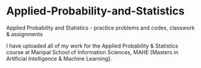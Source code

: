 # Applied-Probability-and-Statistics
Applied Probability and Statistics - practice problems and codes, classwork & assignments

I have uploaded all of my work for the Applied Probability & Statistics course at Manipal School of Information Sciences, MAHE [Masters in Artificial Intelligence & Machine Learning].

